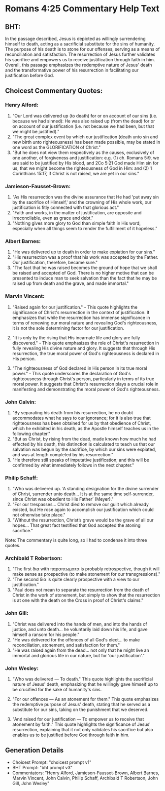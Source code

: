 # Romans 4:25 Commentary Help Text

## BHT:
In the passage described, Jesus is depicted as willingly surrendering himself to death, acting as a sacrificial substitute for the sins of humanity. The purpose of his death is to atone for our offenses, serving as a means of reconciliation and satisfaction. The resurrection of Jesus further validates his sacrifice and empowers us to receive justification through faith in him. Overall, this passage emphasizes the redemptive nature of Jesus' death and the transformative power of his resurrection in facilitating our justification before God.

## Choicest Commentary Quotes:
### Henry Alford:
1. "Our Lord was delivered up (to death) for or on account of our sins (i.e. because we had sinned): He was also raised up (from the dead) for or on account of our justification (i.e. not because we had been, but that we might be justified)." 
2. "The great complex event by which our justification (death unto sin and new birth unto righteousness) has been made possible, may be stated in one word as the GLORIFICATION of Christ."
3. "But he does not view them respectively as the causes, exclusively of one another, of forgiveness and justification: e.g. (1) ch. Romans 5:9, we are said to be justified by His blood, and 2Co 5:21 God made Him sin for us, that we might become the righteousness of God in Him: and (2) 1 Corinthians 15:17, if Christ is not raised, we are yet in our sins."

### Jamieson-Fausset-Brown:
1. "As His resurrection was the divine assurance that He had 'put away sin by the sacrifice of Himself,' and the crowning of His whole work, our justification is fitly connected with that glorious act."
2. "Faith and works, in the matter of justification, are opposite and irreconcilable, even as grace and debt."
3. "Nothing gives more glory to God than simple faith in His word, especially when all things seem to render the fulfillment of it hopeless."

### Albert Barnes:
1. "He was delivered up to death in order to make expiation for our sins."
2. "His resurrection was a proof that his work was accepted by the Father. Our justification, therefore, became sure."
3. "The fact that he was raised becomes the ground of hope that we shall be raised and accepted of God. There is no higher motive that can be presented to induce man to seek salvation than the fact that he may be raised up from death and the grave, and made immortal."

### Marvin Vincent:
1. "Raised again for our justification." - This quote highlights the significance of Christ's resurrection in the context of justification. It emphasizes that while the resurrection has immense significance in terms of renewing our moral nature and revealing God's righteousness, it is not the sole determining factor for our justification.

2. "It is only by the rising that His incarnate life and glory are fully discovered." - This quote emphasizes the role of Christ's resurrection in fully revealing His divine nature and glory. It suggests that through His resurrection, the true moral power of God's righteousness is declared in His person.

3. "The righteousness of God declared in His person in its true moral power." - This quote underscores the declaration of God's righteousness through Christ's person, particularly in terms of its true moral power. It suggests that Christ's resurrection plays a crucial role in manifesting and demonstrating the moral power of God's righteousness.

### John Calvin:
1. "By separating his death from his resurrection, he no doubt accommodates what he says to our ignorance; for it is also true that righteousness has been obtained for us by that obedience of Christ, which he exhibited in his death, as the Apostle himself teaches us in the following chapter."
2. "But as Christ, by rising from the dead, made known how much he had effected by his death, this distinction is calculated to teach us that our salvation was begun by the sacrifice, by which our sins were expiated, and was at length completed by his resurrection."
3. "He therefore still speaks of imputative justification; and this will be confirmed by what immediately follows in the next chapter."

### Philip Schaff:
1. "Who was delivered up. ‘A standing designation for the divine surrender of Christ, surrender unto death... It is at the same time self-surrender, since Christ was obedient to His Father’ (Meyer)."
2. "For our trespasses... Christ died to remove our guilt which already existed, but He rose again to accomplish our justification which could not otherwise take place."
3. "Without the resurrection, Christ’s grave would be the grave of all our hopes... That great fact testified that God accepted the atoning sacrifice."

Note: The commentary is quite long, so I had to condense it into three quotes.

### Archibald T Robertson:
1. "The first δια with παραπτωματα is probably retrospective, though it will make sense as prospective (to make atonement for our transgressions)." 
2. "The second δια is quite clearly prospective with a view to our justification." 
3. "Paul does not mean to separate the resurrection from the death of Christ in the work of atonement, but simply to show that the resurrection is at one with the death on the Cross in proof of Christ's claims."

### John Gill:
1. "Christ was delivered into the hands of men, and into the hands of justice, and unto death... he voluntarily laid down his life, and gave himself a ransom for his people." 
2. "He was delivered for the offences of all God's elect... to make reconciliation, atonement, and satisfaction for them." 
3. "He was raised again from the dead... not only that he might live an immortal and glorious life in our nature, but for 'our justification'."

### John Wesley:
1. "Who was delivered — To death." This quote highlights the sacrificial nature of Jesus' death, emphasizing that he willingly gave himself up to be crucified for the sake of humanity's sins.

2. "For our offences — As an atonement for them." This quote emphasizes the redemptive purpose of Jesus' death, stating that he served as a substitute for our sins, taking on the punishment that we deserved.

3. "And raised for our justification — To empower us to receive that atonement by faith." This quote highlights the significance of Jesus' resurrection, explaining that it not only validates his sacrifice but also enables us to be justified before God through faith in him.


## Generation Details
- Choicest Prompt: "choicest prompt v1"
- BHT Prompt: "bht prompt v3"
- Commentators: "Henry Alford, Jamieson-Fausset-Brown, Albert Barnes, Marvin Vincent, John Calvin, Philip Schaff, Archibald T Robertson, John Gill, John Wesley"
